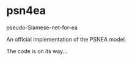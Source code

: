 # psn4ea
pseudo-Siamese-net-for-ea

An official implementation of the PSNEA model.

The code is on its way...
